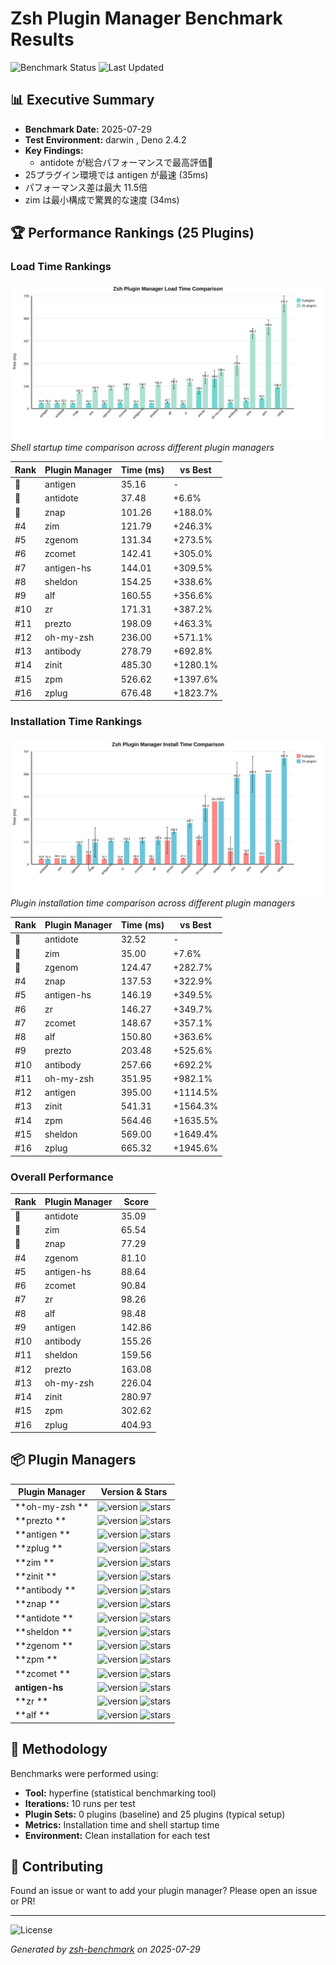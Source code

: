 # Zsh Plugin Manager Benchmark Results

![Benchmark Status](https://img.shields.io/badge/benchmark%20status-automated-brightgreen)
![Last Updated](https://img.shields.io/badge/last%20updated-2025-07-29-blue)

## 📊 Executive Summary

- **Benchmark Date:** 2025-07-29
- **Test Environment:** darwin , Deno 2.4.2
- **Key Findings:**
  - antidote が総合パフォーマンスで最高評価🥇
- 25プラグイン環境では antigen が最速 (35ms)
- パフォーマンス差は最大 11.5倍
- zim は最小構成で驚異的な速度 (34ms)

## 🏆 Performance Rankings (25 Plugins)

### Load Time Rankings

![Load Time Comparison](results/load-time-comparison-chart.svg)
_Shell startup time comparison across different plugin managers_

| Rank | Plugin Manager | Time (ms) | vs Best |
|------|----------------|-----------|---------|
| 🥇 | antigen | 35.16 | - |
| 🥈 | antidote | 37.48 | +6.6% |
| 🥉 | znap | 101.26 | +188.0% |
| #4 | zim | 121.79 | +246.3% |
| #5 | zgenom | 131.34 | +273.5% |
| #6 | zcomet | 142.41 | +305.0% |
| #7 | antigen-hs | 144.01 | +309.5% |
| #8 | sheldon | 154.25 | +338.6% |
| #9 | alf | 160.55 | +356.6% |
| #10 | zr | 171.31 | +387.2% |
| #11 | prezto | 198.09 | +463.3% |
| #12 | oh-my-zsh | 236.00 | +571.1% |
| #13 | antibody | 278.79 | +692.8% |
| #14 | zinit | 485.30 | +1280.1% |
| #15 | zpm | 526.62 | +1397.6% |
| #16 | zplug | 676.48 | +1823.7% |

### Installation Time Rankings

![Installation Time Comparison](results/install-time-comparison-chart.svg)
_Plugin installation time comparison across different plugin managers_

| Rank | Plugin Manager | Time (ms) | vs Best |
|------|----------------|-----------|---------|
| 🥇 | antidote | 32.52 | - |
| 🥈 | zim | 35.00 | +7.6% |
| 🥉 | zgenom | 124.47 | +282.7% |
| #4 | znap | 137.53 | +322.9% |
| #5 | antigen-hs | 146.19 | +349.5% |
| #6 | zr | 146.27 | +349.7% |
| #7 | zcomet | 148.67 | +357.1% |
| #8 | alf | 150.80 | +363.6% |
| #9 | prezto | 203.48 | +525.6% |
| #10 | antibody | 257.66 | +692.2% |
| #11 | oh-my-zsh | 351.95 | +982.1% |
| #12 | antigen | 395.00 | +1114.5% |
| #13 | zinit | 541.31 | +1564.3% |
| #14 | zpm | 564.46 | +1635.5% |
| #15 | sheldon | 569.00 | +1649.4% |
| #16 | zplug | 665.32 | +1945.6% |

### Overall Performance

| Rank | Plugin Manager | Score |
|------|----------------|-------|
| 🥇 | antidote | 35.09 |
| 🥈 | zim | 65.54 |
| 🥉 | znap | 77.29 |
| #4 | zgenom | 81.10 |
| #5 | antigen-hs | 88.64 |
| #6 | zcomet | 90.84 |
| #7 | zr | 98.26 |
| #8 | alf | 98.48 |
| #9 | antigen | 142.86 |
| #10 | antibody | 155.26 |
| #11 | sheldon | 159.56 |
| #12 | prezto | 163.08 |
| #13 | oh-my-zsh | 226.04 |
| #14 | zinit | 280.97 |
| #15 | zpm | 302.62 |
| #16 | zplug | 404.93 |

## 📦 Plugin Managers

| Plugin Manager | Version & Stars |
|------------|-----------------|
| **oh-my-zsh ** | ![version](https://img.shields.io/badge/v-master-blue) ![stars](https://img.shields.io/github/stars/ohmyzsh/ohmyzsh?style=social) |
| **prezto    ** | ![version](https://img.shields.io/badge/v-master-blue) ![stars](https://img.shields.io/github/stars/sorin-ionescu/prezto?style=social) |
| **antigen   ** | ![version](https://img.shields.io/badge/v-2.2.3-blue) ![stars](https://img.shields.io/github/stars/zsh-users/antigen?style=social) |
| **zplug     ** | ![version](https://img.shields.io/badge/v-2.4.2-blue) ![stars](https://img.shields.io/github/stars/zplug/zplug?style=social) |
| **zim       ** | ![version](https://img.shields.io/badge/v-1.14.0-blue) ![stars](https://img.shields.io/github/stars/zimfw/zimfw?style=social) |
| **zinit     ** | ![version](https://img.shields.io/badge/v-3.13.1-blue) ![stars](https://img.shields.io/github/stars/zdharma-continuum/zinit?style=social) |
| **antibody  ** | ![version](https://img.shields.io/badge/v-6.1.1-blue) ![stars](https://img.shields.io/github/stars/getantibody/antibody?style=social) |
| **znap      ** | ![version](https://img.shields.io/badge/v-1.2.0-blue) ![stars](https://img.shields.io/github/stars/marlonrichert/zsh-snap?style=social) |
| **antidote  ** | ![version](https://img.shields.io/badge/v-1.9.7-blue) ![stars](https://img.shields.io/github/stars/mattmc3/antidote?style=social) |
| **sheldon   ** | ![version](https://img.shields.io/badge/v-0.8.0-blue) ![stars](https://img.shields.io/github/stars/rossmacarthur/sheldon?style=social) |
| **zgenom    ** | ![version](https://img.shields.io/badge/v-master-blue) ![stars](https://img.shields.io/github/stars/jandamm/zgenom?style=social) |
| **zpm       ** | ![version](https://img.shields.io/badge/v-1.4.0-blue) ![stars](https://img.shields.io/github/stars/zpm-zsh/zpm?style=social) |
| **zcomet    ** | ![version](https://img.shields.io/badge/v-1.5.0-blue) ![stars](https://img.shields.io/github/stars/agkozak/zcomet?style=social) |
| **antigen-hs** | ![version](https://img.shields.io/badge/v-1.1.0.0-blue) ![stars](https://img.shields.io/github/stars/Tarrasch/antigen-hs?style=social) |
| **zr        ** | ![version](https://img.shields.io/badge/v-1.0.0-blue) ![stars](https://img.shields.io/github/stars/jedahan/zr?style=social) |
| **alf       ** | ![version](https://img.shields.io/badge/v-0.2.0-blue) ![stars](https://img.shields.io/github/stars/psyrendust/alf?style=social) |

## 📝 Methodology

Benchmarks were performed using:

- **Tool:** hyperfine (statistical benchmarking tool)
- **Iterations:** 10 runs per test
- **Plugin Sets:** 0 plugins (baseline) and 25 plugins (typical setup)
- **Metrics:** Installation time and shell startup time
- **Environment:** Clean installation for each test

## 🤝 Contributing

Found an issue or want to add your plugin manager? Please open an issue or PR!

---

![License](https://img.shields.io/badge/license-MIT-blue)

_Generated by [zsh-benchmark](https://github.com/your-repo/zsh-benchmark) on
2025-07-29_
